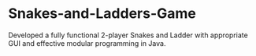 # Snakes-and-Ladders-Game
Developed a fully functional 2-player Snakes and Ladder with appropriate GUI and effective modular programming in Java.
